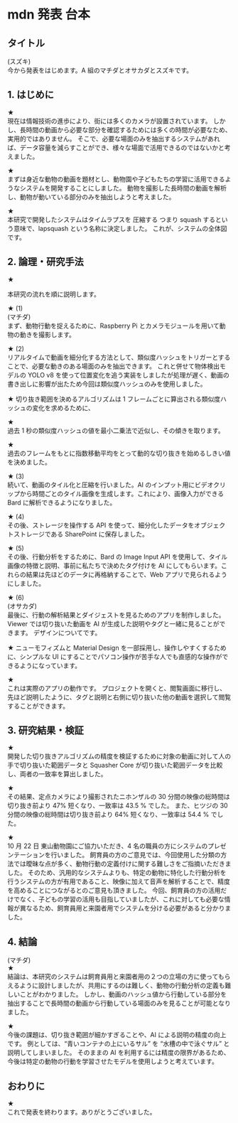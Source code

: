 # mdn 発表 台本

## タイトル

(スズキ)  
今から発表をはじめます。A 組のマチダとオサカダとスズキです。

## 1. はじめに

★  
現在は情報技術の進歩により、街には多くのカメラが設置されています。
しかし、長時間の動画から必要な部分を確認するためには多くの時間が必要なため、実用的ではありません。
そこで、必要な場面のみを抽出するシステムがあれば、データ容量を減らすことができ、様々な場面で活用できるのではないかと考えました。

★  
まずは身近な動物の動画を題材とし、動物園や子どもたちの学習に活用できるようなシステムを開発することにしました。
動物を撮影した長時間の動画を解析し、動物が動いている部分のみを抽出しようと考えました。

★  
本研究で開発したシステムはタイムラプスを 圧縮する つまり squash するという意味で、lapsquash という名称に決定しました。
これが、システムの全体図です。

## 2. 論理・研究手法

★

本研究の流れを順に説明します。

★ (1)  
(マチダ)  
まず、動物行動を捉えるために、Raspberry Pi とカメラモジュールを用いて動物の動きを撮影します。

★ (2)  
リアルタイムで動画を細分化する方法として、類似度ハッシュをトリガーとすることで、必要な動きのある場面のみを抽出できます。
これと併せて物体検出モデルの YOLO v8 を使って位置変化を追う実装をしましたが処理が遅く、動画の書き出しに影響が出たため今回は類似度ハッシュのみを使用しました。

★
切り抜き範囲を決めるアルゴリズムは 1 フレームごとに算出される類似度ハッシュの変化を求めるために、

★  
過去 1 秒の類似度ハッシュの値を最小二乗法で近似し、その傾きを取ります。

★  
過去のフレームをもとに指数移動平均をとって動的な切り抜きを始めるしきい値を決めました。

★ (3)  
続いて、動画のタイル化と圧縮を行いました。AI のインプット用にビデオクリップから時間ごとのタイル画像を生成します。これにより、画像入力ができる Bard に解析できるようになりました。

★ (4)  
その後、ストレージを操作する API を使って、細分化したデータをオブジェクトストレージである SharePoint に保存しました。

★ (5)  
その後、行動分析をするために、Bard の Image Input API を使用して、タイル画像の特徴と説明、事前に私たちで決めたタグ付けを AI にしてもらいます。これらの結果は先ほどのデータに再格納することで、Web アプリで見られるようにしました。

★ (6)  
(オサカダ)  
最後に、行動の解析結果とダイジェストを見るためのアプリを制作しました。
Viewer では切り抜いた動画を AI が生成した説明やタグと一緒に見ることができます。
デザインについてです。

★
ニューモフィズムと Material Design を一部採用し、操作しやすくするために、シンプルな UI にすることでパソコン操作が苦手な人でも直感的な操作ができるようになっています。

★  
これは実際のアプリの動作です。
プロジェクトを開くと、閲覧画面に移行し、先ほど説明したように、タグと説明と右側に切り抜いた他の動画を選択して閲覧することができます。

## 3. 研究結果・検証

★  
開発した切り抜きアルゴリズムの精度を検証するために対象の動画に対して人の手で切り抜いた範囲データと Squasher Core が切り抜いた範囲データを比較し、両者の一致率を算出しました。

★  
その結果、定点カメラにより撮影されたニホンザルの 30 分間の映像の総時間は切り抜き前より 47% 短くなり、一致率は 43.5 % でした。
また、ヒツジの 30 分間の映像の総時間は切り抜き前より 64% 短くなり、一致率は 54.4 % でした。

★  
10 月 22 日 東山動物園にご協力いただき、4 名の職員の方にシステムのプレゼンテーションを行いました。
飼育員の方のご意見では、今回使用した分類の方法では曖昧な点が多く、動物行動の定義付けに関する難しさをご指摘いただきました。
そのため、汎用的なシステムよりも、特定の動物に特化した行動分析を行うシステムの方が有用であること、映像に加えて音声を解析することで、精度を高めることにつながるとのご意見も頂きました。
今回、飼育員の方の活用だけでなく、子どもの学習の活用も目指していましたが、これに対しても必要な情報が異なるため、飼育員用と来園者用でシステムを分ける必要があると分かりました。

## 4. 結論

(マチダ)  
★  
結論は、本研究のシステムは飼育員用と来園者用の２つの立場の方に使ってもらえるように設計しましたが、共用にするのは難しく、動物の行動分析の定義も難しいことがわかりました。
しかし、動画のハッシュ値から行動している部分を抽出することで長時間の動画から行動している場面のみを見ることが可能となりました。

★  
今後の課題は、切り抜き範囲が細かすぎることや、AI による説明の精度の向上です。
例としては、“青いコンテナの上にいるサル” を “水槽の中で泳ぐサル” と説明してしまいました。
そのままの AI を利用するには精度の限界があるため、今後は特定の動物の行動を学習させたモデルを使用しようと考えています。

## おわりに

★  
これで発表を終わります。ありがとうございました。
